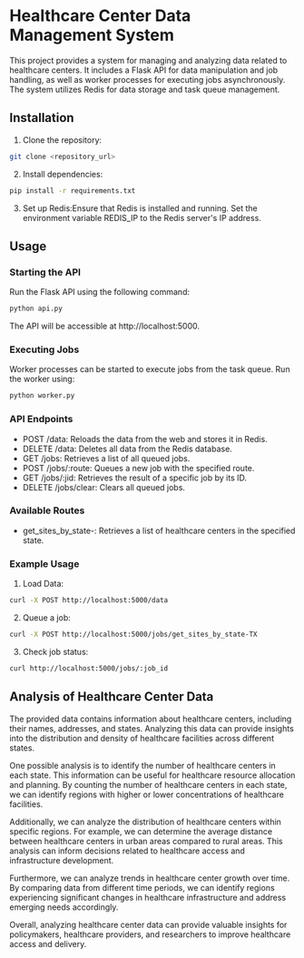 # Healthcare Center Data Management System
This project provides a system for managing and analyzing data related to healthcare centers. It includes a Flask API for data manipulation and job handling, as well as worker processes for executing jobs asynchronously. The system utilizes Redis for data storage and task queue management.
## Installation
1. Clone the repository:
```bash
git clone <repository_url>
```
2. Install dependencies:
```bash
pip install -r requirements.txt
```
3. Set up Redis:Ensure that Redis is installed and running. Set the environment variable REDIS_IP to the Redis server's IP address.
## Usage
### Starting the API
Run the Flask API using the following command:
```bash
python api.py
```
The API will be accessible at http://localhost:5000.
### Executing Jobs
Worker processes can be started to execute jobs from the task queue. Run the worker using:
```bash
python worker.py
```
### API Endpoints
- POST /data: Reloads the data from the web and stores it in Redis.
- DELETE /data: Deletes all data from the Redis database.
- GET /jobs: Retrieves a list of all queued jobs.
- POST /jobs/:route: Queues a new job with the specified route.
- GET /jobs/:jid: Retrieves the result of a specific job by its ID.
- DELETE /jobs/clear: Clears all queued jobs.
### Available Routes
- get_sites_by_state-<state>: Retrieves a list of healthcare centers in the specified state.
### Example Usage
1. Load Data:
```bash
curl -X POST http://localhost:5000/data
```
2. Queue a job:
```bash
curl -X POST http://localhost:5000/jobs/get_sites_by_state-TX
```
3. Check job status:
```bash
curl http://localhost:5000/jobs/:job_id
```
## Analysis of Healthcare Center Data
The provided data contains information about healthcare centers, including their names, addresses, and states. Analyzing this data can provide insights into the distribution and density of healthcare facilities across different states.

One possible analysis is to identify the number of healthcare centers in each state. This information can be useful for healthcare resource allocation and planning. By counting the number of healthcare centers in each state, we can identify regions with higher or lower concentrations of healthcare facilities.

Additionally, we can analyze the distribution of healthcare centers within specific regions. For example, we can determine the average distance between healthcare centers in urban areas compared to rural areas. This analysis can inform decisions related to healthcare access and infrastructure development.

Furthermore, we can analyze trends in healthcare center growth over time. By comparing data from different time periods, we can identify regions experiencing significant changes in healthcare infrastructure and address emerging needs accordingly.

Overall, analyzing healthcare center data can provide valuable insights for policymakers, healthcare providers, and researchers to improve healthcare access and delivery.